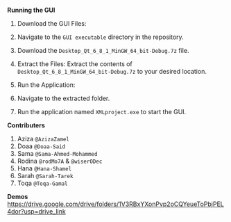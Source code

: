 **Running the GUI**
1. Download the GUI Files:

2. Navigate to the `GUI executable` directory in the repository.
3. Download the `Desktop_Qt_6_8_1_MinGW_64_bit-Debug.7z` file.
4. Extract the Files:
    Extract the contents of `Desktop_Qt_6_8_1_MinGW_64_bit-Debug.7z` to your desired location.
5. Run the Application:
6. Navigate to the extracted folder.
7. Run the application named `XMLproject.exe` to start the GUI.

**Contributers**
1. Aziza `@AzizaZamel`
2. Doaa `@Doaa-Said`
3. Sama `@Sama-Ahmed-Mohammed`
4. Rodina `@rodMo7A` & `@wiserODec`
5. Hana `@Hana-Shamel`
6. Sarah `@Sarah-Tarek`
7. Toqa `@Toqa-Gamal`
   
**Demos**
https://drive.google.com/drive/folders/1V3RBxYXonPvp2oCQYeueToPbjPEL4dor?usp=drive_link
